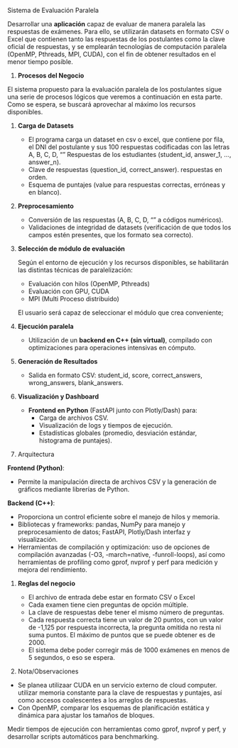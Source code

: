 Sistema de Evaluación Paralela

Desarrollar una **aplicación** capaz de evaluar de manera paralela las respuestas de exámenes. Para ello, se utilizarán datasets en formato CSV o Excel que contienen tanto las respuestas de los postulantes como la clave oficial de respuestas, y se emplearán tecnologías de computación paralela (OpenMP, Pthreads, MPI, CUDA), con el fin de obtener resultados en el menor tiempo posible.

1. **Procesos del Negocio**

El sistema propuesto para la evaluación paralela de los postulantes sigue una serie de procesos lógicos que veremos a continuación en esta parte. Como se espera, se buscará aprovechar al máximo los recursos disponibles.

1. **Carga de Datasets**
    - El programa carga un dataset en csv o excel, que contiene por fila, el DNI del postulante y sus 100 respuestas codificadas con las letras A, B, C, D, “” Respuestas de los estudiantes (student_id, answer_1, ..., answer_n).
    - Clave de respuestas (question_id, correct_answer). respuestas en orden.
    - Esquema de puntajes (value para respuestas correctas, erróneas y en blanco).
2. **Preprocesamiento**
    - Conversión de las respuestas (A, B, C, D, “” a códigos numéricos).
    - Validaciones de integridad de datasets (verificación de que todos los campos estén presentes, que los formato sea correcto).
3. **Selección de módulo de evaluación**
    
    Según el entorno de ejecución y los recursos disponibles, se habilitarán las distintas técnicas de paralelización:
    
    - Evaluación con hilos (OpenMP, Pthreads)
    - Evaluación con GPU, CUDA
    - MPI (Multi Proceso distribuido)
    
    El usuario será capaz de seleccionar el módulo que crea conveniente;
    
4. **Ejecución paralela**
    - Utilización de un **backend en C++ (sin virtual)**, compilado con optimizaciones para operaciones intensivas en cómputo.
5. **Generación de Resultados**
    - Salida en formato CSV: student_id, score, correct_answers, wrong_answers, blank_answers.
6. **Visualización y Dashboard**
    - **Frontend en Python** (FastAPI junto con Plotly/Dash) para:
        - Carga de archivos CSV.
        - Visualización de logs y tiempos de ejecución.
        - Estadísticas globales (promedio, desviación estándar, histograma de puntajes).

2. Arquitectura 

**Frontend (Python)**:

- Permite la manipulación directa de archivos CSV y la generación de gráficos mediante librerías de Python.

**Backend (C++)**:

- Proporciona un control eficiente sobre el manejo de hilos y memoria.
- Bibliotecas y frameworks: pandas, NumPy para manejo y preprocesamiento de datos; FastAPI, Plotly/Dash interfaz y visualización.
- Herramientas de compilación y optimización: uso de opciones de compilación avanzadas (-O3, -march=native, -funroll-loops), así como herramientas de profiling como gprof, nvprof y perf para medición y mejora del rendimiento.
1. **Reglas del negocio**
    - El archivo de entrada debe estar en formato CSV o Excel
    - Cada examen tiene cien preguntas de opción múltiple.
    - La clave de respuestas debe tener el mismo número de preguntas.
    - Cada respuesta correcta tiene un valor de 20 puntos, con un valor de -1,125 por respuesta incorrecta, la pregunta omitida no resta ni suma puntos. El máximo de puntos que se puede obtener es de 2000.
    - El sistema debe poder corregir más de 1000 exámenes en menos de 5 segundos, o eso se espera.

1. Nota/Observaciones
- Se planea utilizaar CUDA en un servicio externo de cloud computer. utilizar memoria constante para la clave de respuestas y puntajes, así como accesos coalescentes a los arreglos de respuestas.
- Con OpenMP, comparar los esquemas de planificación estática y dinámica para ajustar los tamaños de bloques.

Medir tiempos de ejecución con herramientas como gprof, nvprof y perf, y desarrollar scripts automáticos para benchmarking.

